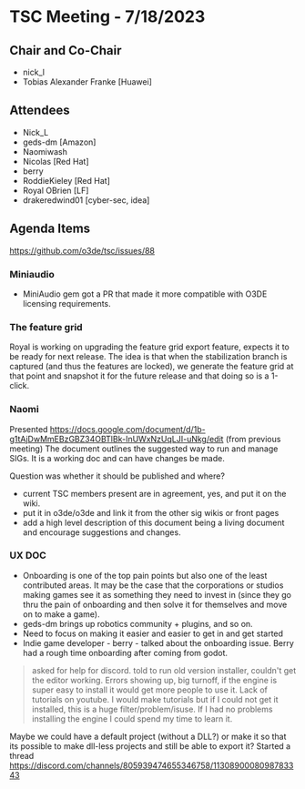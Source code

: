 # TSC Meeting - 7/18/2023

## Chair and Co-Chair
* nick_l
* Tobias Alexander Franke [Huawei]

## Attendees
* Nick_L 
* geds-dm [Amazon]
* Naomiwash
* Nicolas [Red Hat]
* berry
* RoddieKieley [Red Hat]
* Royal OBrien [LF]
* drakeredwind01 [cyber-sec, idea]

## Agenda Items
https://github.com/o3de/tsc/issues/88

### Miniaudio
* MiniAudio gem got a PR that made it more compatible with O3DE licensing requirements.

### The feature grid
Royal is working on upgrading the feature grid export feature, expects it to be ready for next release.
The idea is that when the stabilization branch is captured (and thus the features are locked), we generate the feature grid
at that point and snapshot it for the future release and that doing so is a 1-click.

### Naomi
Presented https://docs.google.com/document/d/1b-g1tAjDwMmEBzGBZ34OBTlBk-InUWxNzUqLJI-uNkg/edit (from previous meeting)
The document outlines the suggested way to run and manage SIGs.
It is a working doc and can have changes be made.

Question was whether it should be published and where?
- current TSC members present are in agreement, yes, and put it on the wiki.
- put it in o3de/o3de and link it from the other sig wikis or front pages
- add a high level description of this document being a living document and encourage suggestions and changes.


### UX DOC
* Onboarding is one of the top pain points but also one of the least contributed areas.  It may be the case that the corporations
or studios making games see it as something they need to invest in (since they go thru the pain of onboarding and then solve it for themselves and move on to make a game).
* geds-dm brings up robotics community + plugins, and so on.
* Need to focus on making it easier and easier to get in and get started
* Indie game developer - berry - talked about the onboarding issue. Berry had a rough time onboarding after coming from godot.
>   asked for help for discord.
>   told to run old version installer, couldn't get the editor working.
>   Errors showing up, big turnoff, if the engine is super easy to install it would get more people to use it.
>   Lack of tutorials on youtube.  I would make tutorials but if I could not get it installed, this is a huge filter/problem/isuse.
>   If I had no problems installing the engine I could spend my time to learn it.

Maybe we could have a default project (without a DLL?) or make it so that its possible to make dll-less projects and still be able
to export it?
Started a thread
https://discord.com/channels/805939474655346758/1130890008098783343

